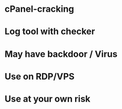 # cPanel-cracking


# Log tool with checker

# May have backdoor / Virus

# Use on RDP/VPS

# Use at your own risk
